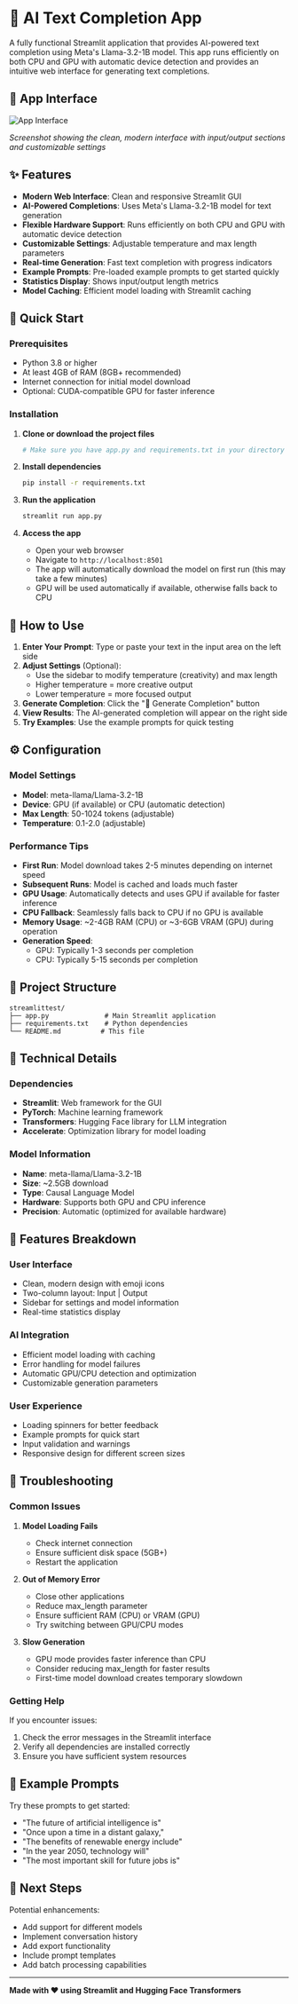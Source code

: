 # 🤖 AI Text Completion App

A fully functional Streamlit application that provides AI-powered text completion using Meta's Llama-3.2-1B model. This app runs efficiently on both CPU and GPU with automatic device detection and provides an intuitive web interface for generating text completions.

## 📸 App Interface

![App Interface](ui.png)

*Screenshot showing the clean, modern interface with input/output sections and customizable settings*

## ✨ Features

- **Modern Web Interface**: Clean and responsive Streamlit GUI
- **AI-Powered Completions**: Uses Meta's Llama-3.2-1B model for text generation
- **Flexible Hardware Support**: Runs efficiently on both CPU and GPU with automatic device detection
- **Customizable Settings**: Adjustable temperature and max length parameters
- **Real-time Generation**: Fast text completion with progress indicators
- **Example Prompts**: Pre-loaded example prompts to get started quickly
- **Statistics Display**: Shows input/output length metrics
- **Model Caching**: Efficient model loading with Streamlit caching

## 🚀 Quick Start

### Prerequisites

- Python 3.8 or higher
- At least 4GB of RAM (8GB+ recommended)
- Internet connection for initial model download
- Optional: CUDA-compatible GPU for faster inference

### Installation

1. **Clone or download the project files**
   ```bash
   # Make sure you have app.py and requirements.txt in your directory
   ```

2. **Install dependencies**
   ```bash
   pip install -r requirements.txt
   ```

3. **Run the application**
   ```bash
   streamlit run app.py
   ```

4. **Access the app**
   - Open your web browser
   - Navigate to `http://localhost:8501`
   - The app will automatically download the model on first run (this may take a few minutes)
   - GPU will be used automatically if available, otherwise falls back to CPU

## 🎯 How to Use

1. **Enter Your Prompt**: Type or paste your text in the input area on the left side
2. **Adjust Settings** (Optional): 
   - Use the sidebar to modify temperature (creativity) and max length
   - Higher temperature = more creative output
   - Lower temperature = more focused output
3. **Generate Completion**: Click the "🚀 Generate Completion" button
4. **View Results**: The AI-generated completion will appear on the right side
5. **Try Examples**: Use the example prompts for quick testing

## ⚙️ Configuration

### Model Settings

- **Model**: meta-llama/Llama-3.2-1B
- **Device**: GPU (if available) or CPU (automatic detection)
- **Max Length**: 50-1024 tokens (adjustable)
- **Temperature**: 0.1-2.0 (adjustable)

### Performance Tips

- **First Run**: Model download takes 2-5 minutes depending on internet speed
- **Subsequent Runs**: Model is cached and loads much faster
- **GPU Usage**: Automatically detects and uses GPU if available for faster inference
- **CPU Fallback**: Seamlessly falls back to CPU if no GPU is available
- **Memory Usage**: ~2-4GB RAM (CPU) or ~3-6GB VRAM (GPU) during operation
- **Generation Speed**: 
  - GPU: Typically 1-3 seconds per completion
  - CPU: Typically 5-15 seconds per completion

## 📁 Project Structure

```
streamlittest/
├── app.py              # Main Streamlit application
├── requirements.txt    # Python dependencies
└── README.md          # This file
```

## 🔧 Technical Details

### Dependencies

- **Streamlit**: Web framework for the GUI
- **PyTorch**: Machine learning framework
- **Transformers**: Hugging Face library for LLM integration
- **Accelerate**: Optimization library for model loading

### Model Information

- **Name**: meta-llama/Llama-3.2-1B
- **Size**: ~2.5GB download
- **Type**: Causal Language Model
- **Hardware**: Supports both GPU and CPU inference
- **Precision**: Automatic (optimized for available hardware)

## 🎨 Features Breakdown

### User Interface
- Clean, modern design with emoji icons
- Two-column layout: Input | Output
- Sidebar for settings and model information
- Real-time statistics display

### AI Integration
- Efficient model loading with caching
- Error handling for model failures
- Automatic GPU/CPU detection and optimization
- Customizable generation parameters

### User Experience
- Loading spinners for better feedback
- Example prompts for quick start
- Input validation and warnings
- Responsive design for different screen sizes

## 🐛 Troubleshooting

### Common Issues

1. **Model Loading Fails**
   - Check internet connection
   - Ensure sufficient disk space (5GB+)
   - Restart the application

2. **Out of Memory Error**
   - Close other applications
   - Reduce max_length parameter
   - Ensure sufficient RAM (CPU) or VRAM (GPU)
   - Try switching between GPU/CPU modes

3. **Slow Generation**
   - GPU mode provides faster inference than CPU
   - Consider reducing max_length for faster results
   - First-time model download creates temporary slowdown

### Getting Help

If you encounter issues:
1. Check the error messages in the Streamlit interface
2. Verify all dependencies are installed correctly
3. Ensure you have sufficient system resources

## 📝 Example Prompts

Try these prompts to get started:

- "The future of artificial intelligence is"
- "Once upon a time in a distant galaxy,"
- "The benefits of renewable energy include"
- "In the year 2050, technology will"
- "The most important skill for future jobs is"

## 🚀 Next Steps

Potential enhancements:
- Add support for different models
- Implement conversation history
- Add export functionality
- Include prompt templates
- Add batch processing capabilities

---

**Made with ❤️ using Streamlit and Hugging Face Transformers** 